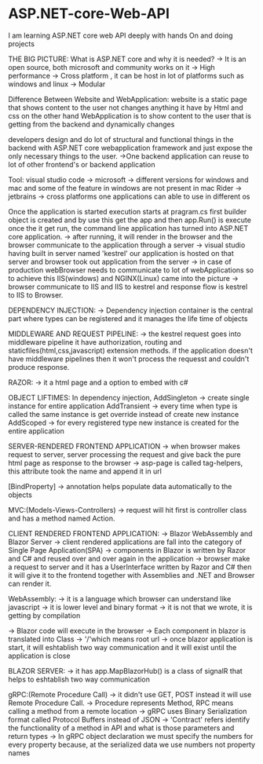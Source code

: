 # ASP.NET-core-Web-API
I am learning ASP.NET core web API deeply with hands On and doing projects  

THE BIG PICTURE:
What is ASP.NET core and why it is needed?
-> It is an open source, both microsoft and community works on it
-> High performance
-> Cross platform , it can be host in lot of platforms such as windows and linux
-> Modular

Difference Between Website and WebApplication:
website is a static page that shows content to the user not changes anything it have by Html and css
on the other hand WebApplication is to show content to the user that is getting from the backend and dynamically changes

developers design and do lot of structural and functional things in the backend with ASP.NET core webapplication framework and just expose the only necessary things to the user.
->One backend application can reuse to lot of other frontend's or backend application

Tool:
visual studio code -> microsoft -> different versions for windows and mac and some of the feature in windows are not present in mac
Rider -> jetbrains -> cross platforms one applications can able to use in different os

Once the application is started execution starts at pragram.cs first builder object is created and by use this get the app and then app.Run() is execute once the it get run, the command line application has turned into ASP.NET core application.
-> after running, it will render in the browser and the browser communicate to the application through a server
-> visual studio having built in server named 'kestrel' our application is hosted on that server and browser took out application from the server
-> in case of production webBrowser needs to communicate to lot of webApplications so to achieve this IIS(windows) and NGINX(Linux) came into the picture
-> browser communicate to IIS and IIS to kestrel and response flow is kestrel to IIS to Browser.

DEPENDENCY INJECTION:
-> Dependency injection container is the central part where types can be registered and it manages the life time of objects

MIDDLEWARE AND REQUEST PIPELINE:
-> the kestrel request goes into middleware pipeline it have authorization, routing and staticfiles(html,css,javascript) extension methods. if the application doesn't have middleware pipelines then it won't process the requesst and couldn't produce response.

RAZOR:
-> it a html page and a option to embed with c#

OBJECT LIFTIMES:
In dependency injection, AddSingleton -> create single instance for entire application
AddTransient -> every time when type is called the same instance is get override instead of create new instance
AddScoped -> for every registered type new instance is created for the entire application

SERVER-RENDERED FRONTEND APPLICATION
-> when browser makes request to server, server processing the request and give back the pure html page as response to the browser
-> asp-page is called tag-helpers, this attribute took the name and append it in url

[BindProperty] -> annotation helps populate data automatically to the objects

MVC:(Models-Views-Controllers)
-> request will hit first is controller class and has a method named Action.

CLIENT RENDERED FRONTEND APPLICATION:
-> Blazor WebAssembly and Blazor Server
-> client rendered applications are fall into the category of Single Page Application(SPA)
-> components in Blazor is written by Razor and C# and reused over and over again in the application
-> browser make a request to server and it has a UserInterface written by Razor and C# then it will give it to the frontend together with Assemblies and .NET and Browser can render it.

WebAssembly: -> it is a language which browser can understand like javascript
             -> it is lower level and binary format
             -> it is not that we wrote, it is getting by compilation

-> Blazor code will execute in the browser 
-> Each component in blazor is translated into Class
-> '/'which means root url
-> once blazor application is start, it will eshtablish two way communication and it will exist until the application is close

BLAZOR SERVER:
-> it has app.MapBlazorHub() is a class of signalR that helps to eshtablish two way communication

gRPC:(Remote Procedure Call)
-> it didn't use GET, POST instead it will use Remote Procedure Call.
-> Procedure represents Method, RPC means calling a method from a remote location
-> gRPC uses Binary Serialization format called Protocol Buffers instead of JSON
-> 'Contract' refers identify the functionality of a method in API and what is those parameters and return types
-> In gRPC object declaration we must specify the numbers for every property because, at the serialized data we use numbers not property names
